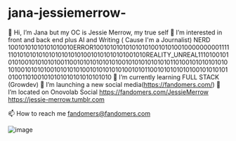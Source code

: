 # jana-jessiemerrow-
👋 Hi, I’m Jana but my OC is Jessie Merrow, my true self
👀 I’m interested in front and back end plus AI and Writing ( Cause I'm a Journalist)
NERD 10010101010101010010ERROR100101010101010101001010100100000000011111101010101010101010101010010101010101001010REALITY_UNREAL1110100101010100101010101001100101010101010100101010101010101101001010101010101010010101010010101010100101010101010010101100101010101010010101010101001101001010101010101010101010 
🌱 I’m currently learning FULL STACK (Growdev)
💞️ I’m launching a new social media(https://fandomers.com/)
💞️ I’m located on Onovolab
Social
https://fandomers.com/JessieMerrow
https://jessie-merrow.tumblr.com

📫 How to reach me fandomers@fandomers.com 



![image](https://user-images.githubusercontent.com/41707901/158394048-db23af74-8350-4b07-905d-b5a29f82df18.png)


 
 
